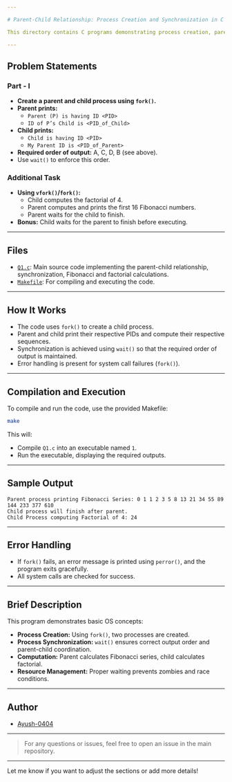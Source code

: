 ```yaml
---

# Parent-Child Relationship: Process Creation and Synchronization in C

This directory contains C programs demonstrating process creation, parent-child relationships, and process synchronization using `fork()`, `wait()`, and inter-process communication concepts. The tasks require the parent and child to calculate Fibonacci numbers and factorials, respectively, and to coordinate their outputs as specified.

---
```


## Problem Statements

### Part - I

- **Create a parent and child process using `fork()`.**
- **Parent prints:**
  - `Parent (P) is having ID <PID>`
  - `ID of P’s Child is <PID_of_Child>`
- **Child prints:**
  - `Child is having ID <PID>`
  - `My Parent ID is <PID_of_Parent>`
- **Required order of output:** A, C, D, B (see above).
- Use `wait()` to enforce this order.

### Additional Task

- **Using `vfork()`/`fork()`:**
  - Child computes the factorial of 4.
  - Parent computes and prints the first 16 Fibonacci numbers.
  - Parent waits for the child to finish.
- **Bonus:** Child waits for the parent to finish before executing.

---

## Files

- [`Q1.c`](Q1.c): Main source code implementing the parent-child relationship, synchronization, Fibonacci and factorial calculations.
- [`Makefile`](Makefile): For compiling and executing the code.

---

## How It Works

- The code uses `fork()` to create a child process.
- Parent and child print their respective PIDs and compute their respective sequences.
- Synchronization is achieved using `wait()` so that the required order of output is maintained.
- Error handling is present for system call failures (`fork()`).

---

## Compilation and Execution

To compile and run the code, use the provided Makefile:

```sh
make
```

This will:
- Compile `Q1.c` into an executable named `1`.
- Run the executable, displaying the required outputs.

---

## Sample Output

```
Parent process printing Fibonacci Series: 0 1 1 2 3 5 8 13 21 34 55 89 144 233 377 610
Child process will finish after parent.
Child Process computing Factorial of 4: 24
```

---

## Error Handling

- If `fork()` fails, an error message is printed using `perror()`, and the program exits gracefully.
- All system calls are checked for success.

---

## Brief Description

This program demonstrates basic OS concepts:
- **Process Creation:** Using `fork()`, two processes are created.
- **Process Synchronization:** `wait()` ensures correct output order and parent-child coordination.
- **Computation:** Parent calculates Fibonacci series, child calculates factorial.
- **Resource Management:** Proper waiting prevents zombies and race conditions.

---

## Author

- [Ayush-0404](https://github.com/Ayush-0404)

---

> For any questions or issues, feel free to open an issue in the main repository.

---

Let me know if you want to adjust the sections or add more details!
